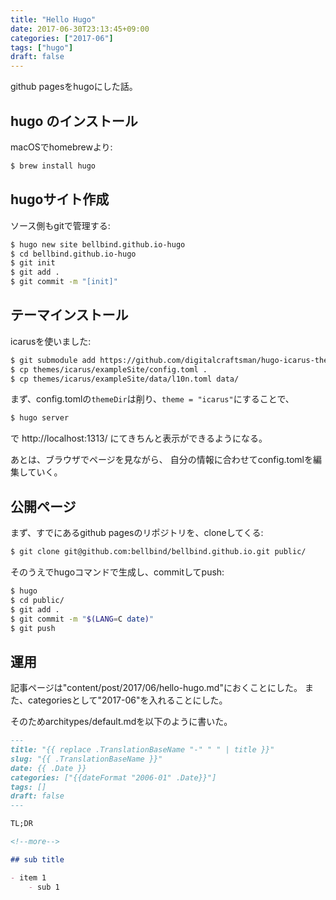 ```yaml
---
title: "Hello Hugo"
date: 2017-06-30T23:13:45+09:00
categories: ["2017-06"]
tags: ["hugo"]
draft: false
---
```


github pagesをhugoにした話。

<!--more-->

## hugo のインストール

macOSでhomebrewより:

```bash
$ brew install hugo
```

## hugoサイト作成

ソース側もgitで管理する:

```bash
$ hugo new site bellbind.github.io-hugo
$ cd bellbind.github.io-hugo
$ git init
$ git add .
$ git commit -m "[init]"
```

## テーマインストール

icarusを使いました:

```bash
$ git submodule add https://github.com/digitalcraftsman/hugo-icarus-theme.git themes/icarus
$ cp themes/icarus/exampleSite/config.toml .
$ cp themes/icarus/exampleSite/data/l10n.toml data/
```

まず、config.tomlの`themeDir`は削り、`theme = "icarus"`にすることで、

```bash
$ hugo server
```

で http://localhost:1313/ にてきちんと表示ができるようになる。

あとは、ブラウザでページを見ながら、
自分の情報に合わせてconfig.tomlを編集していく。

## 公開ページ

まず、すでにあるgithub pagesのリポジトリを、cloneしてくる:

```bash
$ git clone git@github.com:bellbind/bellbind.github.io.git public/
```

そのうえでhugoコマンドで生成し、commitしてpush:

```bash
$ hugo
$ cd public/
$ git add .
$ git commit -m "$(LANG=C date)"
$ git push
```


## 運用

記事ページは"content/post/2017/06/hello-hugo.md"におくことにした。
また、categoriesとして"2017-06"を入れることにした。

そのためarchitypes/default.mdを以下のように書いた。

```default.md
---
title: "{{ replace .TranslationBaseName "-" " " | title }}"
slug: "{{ .TranslationBaseName }}"
date: {{ .Date }}
categories: ["{{dateFormat "2006-01" .Date}}"]
tags: []
draft: false
---

TL;DR

<!--more-->

## sub title

- item 1
    - sub 1
    
```

